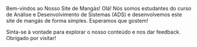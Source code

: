 Bem-vindos ao Nosso Site de Mangás!
Olá! Nós somos estudantes do curso de Análise e Desenvolvimento de Sistemas (ADS) e desenvolvemos este site de mangás de forma simples. Esperamos que gostem!

Sinta-se à vontade para explorar o nosso conteúdo e nos dar feedback. Obrigado por visitar!
